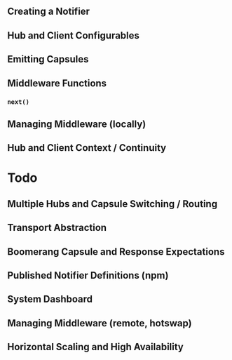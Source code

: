 Creating a Notifier
-------------------


Hub and Client Configurables
----------------------------


Emitting Capsules
-----------------


Middleware Functions
--------------------

### `next()`




Managing Middleware (locally)
-----------------------------





Hub and Client Context / Continuity
-----------------------------------



Todo
====

Multiple Hubs and Capsule Switching / Routing
---------------------------------------------


Transport Abstraction
---------------------


Boomerang Capsule and Response Expectations
-------------------------------------------


Published Notifier Definitions (npm)
------------------------------------


System Dashboard
----------------


Managing Middleware (remote, hotswap)
-------------------------------------


Horizontal Scaling and High Availability
----------------------------------------

```











































































































```